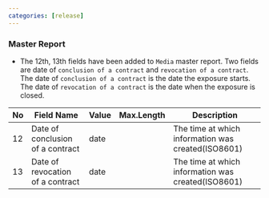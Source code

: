 ```yaml
---
categories: [release]
---
```


### Master Report
   * The 12th, 13th fields have been added to `Media` master report. Two fields are date of `conclusion of a contract` and `revocation of a contract`. The date of `conclusion of a contract` is the date the exposure starts. The date of `revocation of a contract` is the date when the exposure is closed.

No|Field Name|Value|Max.Length|Description
----|---|---|---|---
12|Date of conclusion of a contract|date||The time at which information was created(ISO8601)
13|Date of revocation of a contract|date||The time at which information was created(ISO8601)
